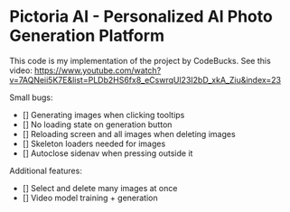 # Pictoria AI - Personalized AI Photo Generation Platform

This code is my implementation of the project by CodeBucks.
See this video: https://www.youtube.com/watch?v=7AQNeii5K7E&list=PLDb2HS6fx8_eCswrqUl23I2bD_xkA_Ziu&index=23

Small bugs:

- [] Generating images when clicking tooltips
- [] No loading state on generation button
- [] Reloading screen and all images when deleting images
- [] Skeleton loaders needed for images
- [] Autoclose sidenav when pressing outside it

Additional features:

- [] Select and delete many images at once
- [] Video model training + generation
